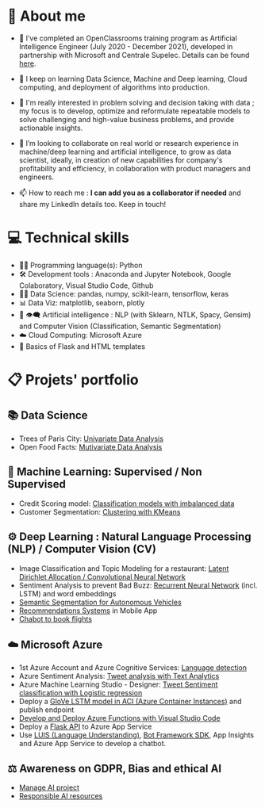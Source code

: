 # 👋 About me

- 🌱 I’ve completed an OpenClassrooms training program as Artificial Intelligence Engineer (July 2020 - December 2021), developed in partnership with Microsoft and Centrale Supelec. Details can be found [here](https://openclassrooms.com/fr/paths/188-ingenieur-ia).

- 🛫 I keep on learning Data Science, Machine and Deep learning, Cloud computing, and deployment of algorithms into production. 

- 💞️ I'm really interested in problem solving and decision taking with data ;  my focus is to develop, optimize and reformulate repeatable models to solve challenging and high-value business problems, and provide actionable insights.

- 👀 I’m looking to collaborate on real world or research experience in machine/deep learning and artificial intelligence, to grow as data scientist, ideally, in creation of new capabilities for company's profitability and efficiency, in collaboration with product managers and engineers.

- 📫 How to reach me : **I can add you as a collaborator if needed** and share my LinkedIn details too. Keep in touch!

# 💻 Technical skills 

- 👩‍💻 Programming language(s): Python
- :hammer_and_wrench: Development tools : Anaconda and Jupyter Notebook, Google Colaboratory, Visual Studio Code, Github
- 👩‍🔬 Data Science: pandas, numpy, scikit-learn, tensorflow, keras
- 📊 Data Viz: matplotlib, seaborn, plotly
- :speech_balloon: :eye_speech_bubble: Artificial intelligence : NLP (with Sklearn, NTLK, Spacy, Gensim) and Computer Vision (Classification, Semantic Segmentation)
- ☁️ Cloud Computing: Microsoft Azure
- :thought_balloon: Basics of Flask and HTML templates

# 📋 Projets' portfolio
## :books: Data Science
- Trees of Paris City: [Univariate Data Analysis](https://github.com/zatafa/2_OC_AI_Univariate_Data_Analysis)
- Open Food Facts: [Mutivariate Data Analysis](https://github.com/zatafa/3_OC_AI_Multivariate_Data_Analysis)

## :test_tube: Machine Learning: Supervised / Non Supervised
- Credit Scoring model: [Classification models with imbalanced data](https://github.com/zatafa/4_OC_AI_Credit_Risk_Model)
- Customer Segmentation: [Clustering with KMeans](https://github.com/zatafa/5_OC_AI_Customer_Segmentation)

## :gear: Deep Learning : Natural Language Processing (NLP) / Computer Vision (CV)
- Image Classification and Topic Modeling for a restaurant: [Latent Dirichlet Allocation / Convolutional Neural Network](https://github.com/zatafa/6_OC_AI_TopicModeling_ImgClassification)
- Sentiment Analysis to prevent Bad Buzz: [Recurrent Neural Network](https://github.com/zatafa/7_OC_AI_Sentiment_Analysis) (incl. LSTM) and word embeddings
- [Semantic Segmentation for Autonomous Vehicles](https://github.com/zatafa/8_OC_AI_CV_Semantic_Segmentation)
- [Recommendations Systems](https://github.com/zatafa/9_OC_AI_Recommendations_Systems) in Mobile App
- [Chabot to book flights](https://github.com/zatafa/10_OC_AI_Azure_Bot_Framework)

## ☁️ Microsoft Azure
- 1st Azure Account and Azure Cognitive Services: [Language detection](https://github.com/zatafa/1_OC_AI_Language_detection)
- Azure Sentiment Analysis: [Tweet analysis with Text Analytics](https://github.com/zatafa/7_OC_AI_Sentiment_Analysis/tree/main/1.%20Turn-key%20Solution%20(MS%20Azure%20Sentiment%20Analysis%20API))
- Azure Machine Learning Studio - Designer: [Tweet Sentiment classification with Logistic regression](https://github.com/zatafa/7_OC_AI_Sentiment_Analysis/tree/main/2.%20Low-code%20Solution%20(MS%20AMLS%20Designer))
- Deploy a [GloVe LSTM model in ACI (Azure Container Instances)](https://github.com/zatafa/7_OC_AI_Sentiment_Analysis/tree/main/4.%20Best%20model%20deployment) and publish endpoint
- [Develop and Deploy Azure Functions with Visual Studio Code](https://github.com/zatafa/9_OC_AI_Recommendations_Systems)
- Deploy a [Flask API](https://github.com/zatafa/8_OC_AI_CV_Semantic_Segmentation) to Azure App Service
- Use [LUIS (Language Understanding)](https://github.com/zatafa/10_OC_AI_Azure_Bot_Framework/tree/main/luis_app), [Bot Framework SDK](https://github.com/zatafa/10_OC_AI_Azure_Bot_Framework), App Insights and Azure App Service to develop a chatbot.

## :balance_scale: Awareness on GDPR, Bias and ethical AI
- [Manage AI project](https://github.com/zatafa/11_OC_AI_project_management)
- [Responsible AI resources](https://github.com/zatafa/AI_Biais_Privacy_Ethics)

<!---
zatafa/zatafa is a ✨ special ✨ repository because its `README.md` (this file) appears on your GitHub profile.
You can click the Preview link to take a look at your changes.
--->
